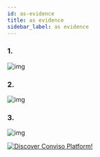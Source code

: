 ```yaml
---
id: as-evidence
title: as evidence
sidebar_label: as evidence
---
```


### **1.**
![img](../../../static/img/burp-extension/issues_tab/auto_fill/as_evidence/1.png)

### **2.**
![img](../../../static/img/burp-extension/issues_tab/auto_fill/as_evidence/2.png)

### **3.**
![img](../../../static/img/burp-extension/issues_tab/auto_fill/as_evidence/3.png)


[![Discover Conviso Platform!](https://no-cache.hubspot.com/cta/default/5613826/interactive-125788977029.png)](https://cta-service-cms2.hubspot.com/web-interactives/public/v1/track/redirect?encryptedPayload=AVxigLKtcWzoFbzpyImNNQsXC9S54LjJuklwM39zNd7hvSoR%2FVTX%2FXjNdqdcIIDaZwGiNwYii5hXwRR06puch8xINMyL3EXxTMuSG8Le9if9juV3u%2F%2BX%2FCKsCZN1tLpW39gGnNpiLedq%2BrrfmYxgh8G%2BTcRBEWaKasQ%3D&webInteractiveContentId=125788977029&portalId=5613826)